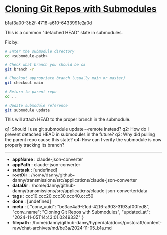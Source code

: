 # [Cloning Git Repos with Submodules](https://claude.ai/chat/be3ae4a9-51cd-42f6-a903-3193af00fed8)

b1af3a00-3b2f-4718-a610-6433991e2a0d

 This is a common "detached HEAD" state in submodules.

Fix by:
```bash
# Enter the submodule directory
cd <submodule-path>

# Check what branch you should be on
git branch -r

# Checkout appropriate branch (usually main or master)
git checkout main

# Return to parent repo
cd ..

# Update submodule reference
git submodule update
```

This will attach HEAD to the proper branch in the submodule.

q1: Should I use git submodule update --remote instead?
q2: How do I prevent detached HEAD in submodules in the future?
q3: Why did pulling the parent repo cause this state?
q4: How can I verify the submodule is now properly tracking its branch?

---

* **appName** : claude-json-converter
* **appPath** : claude-json-converter
* **subtask** : [undefined]
* **rootDir** : /home/danny/github-danny/transmissions/src/applications/claude-json-converter
* **dataDir** : /home/danny/github-danny/transmissions/src/applications/claude-json-converter/data
* **tags** : ccc10.ccc20.ccc30.ccc40.ccc50
* **done** : [undefined]
* **meta** : {
  "conv_uuid": "be3ae4a9-51cd-42f6-a903-3193af00fed8",
  "conv_name": "Cloning Git Repos with Submodules",
  "updated_at": "2024-11-05T14:43:01.024933Z"
}
* **filepath** : /home/danny/github-danny/hyperdata/docs/postcraft/content-raw/chat-archives/md/be3a/2024-11-05_b1a.md